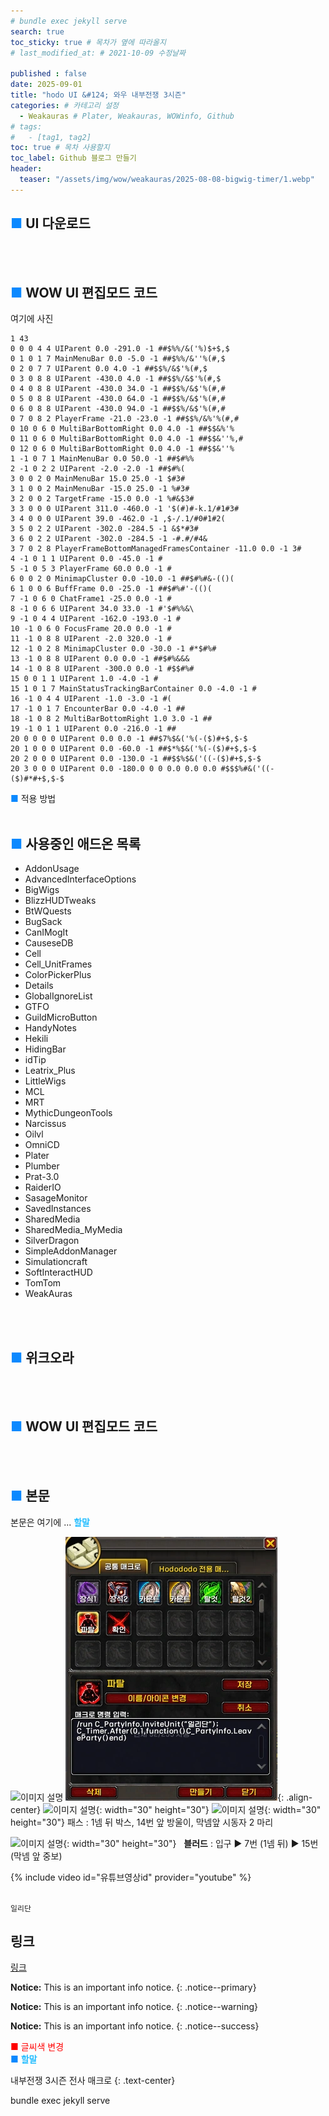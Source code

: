 ```yaml
---
# bundle exec jekyll serve
search: true
toc_sticky: true # 목차가 옆에 따라올지
# last_modified_at: # 2021-10-09 수정날짜

published : false
date: 2025-09-01
title: "hodo UI &#124; 와우 내부전쟁 3시즌"
categories: # 카테고리 설정
  - Weakauras # Plater, Weakauras, WOWinfo, Github
# tags:
#   - [tag1, tag2]
toc: true # 목차 사용할지
toc_label: Github 블로그 만들기
header:
  teaser: "/assets/img/wow/weakauras/2025-08-08-bigwig-timer/1.webp"
---
```


## <span style="color:#0b89ff">■</span> UI 다운로드

<br>
<br>

## <span style="color:#0b89ff">■</span> WOW UI 편집모드 코드  

여기에 사진
```  
1 43 
0 0 0 4 4 UIParent 0.0 -291.0 -1 ##$%%/&('%)$+$,$ 
0 1 0 1 7 MainMenuBar 0.0 -5.0 -1 ##$%%/&''%(#,$ 
0 2 0 7 7 UIParent 0.0 4.0 -1 ##$$%/&$'%(#,$ 
0 3 0 8 8 UIParent -430.0 4.0 -1 ##$$%/&$'%(#,$ 
0 4 0 8 8 UIParent -430.0 34.0 -1 ##$$%/&$'%(#,# 
0 5 0 8 8 UIParent -430.0 64.0 -1 ##$$%/&$'%(#,# 
0 6 0 8 8 UIParent -430.0 94.0 -1 ##$$%/&$'%(#,# 
0 7 0 8 2 PlayerFrame -21.0 -23.0 -1 ##$$%/&%'%(#,# 
0 10 0 6 0 MultiBarBottomRight 0.0 4.0 -1 ##$$&%'% 
0 11 0 6 0 MultiBarBottomRight 0.0 4.0 -1 ##$$&''%,# 
0 12 0 6 0 MultiBarBottomRight 0.0 4.0 -1 ##$$&''% 
1 -1 0 7 1 MainMenuBar 0.0 50.0 -1 ##$#%% 
2 -1 0 2 2 UIParent -2.0 -2.0 -1 ##$#%( 
3 0 0 2 0 MainMenuBar 15.0 25.0 -1 $#3# 
3 1 0 0 2 MainMenuBar -15.0 25.0 -1 %#3# 
3 2 0 0 2 TargetFrame -15.0 0.0 -1 %#&$3# 
3 3 0 0 0 UIParent 311.0 -460.0 -1 '$(#)#-k.1/#1#3# 
3 4 0 0 0 UIParent 39.0 -462.0 -1 ,$-/.1/#0#1#2( 
3 5 0 2 2 UIParent -302.0 -284.5 -1 &$*#3# 
3 6 0 2 2 UIParent -302.0 -284.5 -1 -#.#/#4& 
3 7 0 2 8 PlayerFrameBottomManagedFramesContainer -11.0 0.0 -1 3# 
4 -1 0 1 1 UIParent 0.0 -45.0 -1 # 
5 -1 0 5 3 PlayerFrame 60.0 0.0 -1 # 
6 0 0 2 0 MinimapCluster 0.0 -10.0 -1 ##$#%#&-(()( 
6 1 0 0 6 BuffFrame 0.0 -25.0 -1 ##$#%#'-(()( 
7 -1 0 6 0 ChatFrame1 -25.0 0.0 -1 # 
8 -1 0 6 6 UIParent 34.0 33.0 -1 #'$#%%&\ 
9 -1 0 4 4 UIParent -162.0 -193.0 -1 # 
10 -1 0 6 0 FocusFrame 20.0 0.0 -1 # 
11 -1 0 8 8 UIParent -2.0 320.0 -1 # 
12 -1 0 2 8 MinimapCluster 0.0 -30.0 -1 #*$#%# 
13 -1 0 8 8 UIParent 0.0 0.0 -1 ##$#%&&& 
14 -1 0 8 8 UIParent -300.0 0.0 -1 #$$#%# 
15 0 0 1 1 UIParent 1.0 -4.0 -1 # 
15 1 0 1 7 MainStatusTrackingBarContainer 0.0 -4.0 -1 # 
16 -1 0 4 4 UIParent -1.0 -3.0 -1 #( 
17 -1 0 1 7 EncounterBar 0.0 -4.0 -1 ## 
18 -1 0 8 2 MultiBarBottomRight 1.0 3.0 -1 ## 
19 -1 0 1 1 UIParent 0.0 -216.0 -1 ## 
20 0 0 0 0 UIParent 0.0 0.0 -1 ##$7%$&('%(-($)#+$,$-$ 
20 1 0 0 0 UIParent 0.0 -60.0 -1 ##$*%$&('%(-($)#+$,$-$ 
20 2 0 0 0 UIParent 0.0 -130.0 -1 ##$$%$&('((-($)#+$,$-$ 
20 3 0 0 0 UIParent 0.0 -180.0 0 0 0.0 0.0 0.0 #$$$%#&('((-($)#*#+$,$-$
```  

<span style="color:#0b89ff">■</span> 적용 방법
<br>
<br>



## <span style="color:#0b89ff">■</span> 사용중인 애드온 목록
- AddonUsage
- AdvancedInterfaceOptions
- BigWigs
- BlizzHUDTweaks
- BtWQuests
- BugSack
- CanIMogIt
- CauseseDB
- Cell
- Cell_UnitFrames
- ColorPickerPlus
- Details
- GlobalIgnoreList
- GTFO
- GuildMicroButton
- HandyNotes
- Hekili
- HidingBar
- idTip
- Leatrix_Plus
- LittleWigs
- MCL
- MRT
- MythicDungeonTools
- Narcissus
- Oilvl
- OmniCD
- Plater
- Plumber
- Prat-3.0
- RaiderIO
- SasageMonitor
- SavedInstances
- SharedMedia
- SharedMedia_MyMedia
- SilverDragon
- SimpleAddonManager
- Simulationcraft
- SoftInteractHUD
- TomTom
- WeakAuras
<br>
<br>









## <span style="color:#0b89ff">■</span> 위크오라
<br>
<br>


## <span style="color:#0b89ff">■</span> WOW UI 편집모드 코드  
<br>
<br>









## <span style="color:#0b89ff">■</span> 본문
본문은 여기에 ...
**<span style="color:#26beff">할말</span>** 

![이미지 설명](/)
![이미지 설명](/assets/img/wow/wowdata/partyleave/1.webp){: .align-center}
![이미지 설명](https://wow.zamimg.com/images/wow/icons/large/spell_nature_bloodlust.jpg){: width="30" height="30"} <!--블러드-->
![이미지 설명](https://wow.zamimg.com/images/wow/icons/large/ability_ambush.jpg){: width="30" height="30"} 패스 : 1넴 뒤 박스, 14번 앞 방울이, 막넴앞 시동자 2 마리 

![이미지 설명](https://wow.zamimg.com/images/wow/icons/large/spell_nature_bloodlust.jpg){: width="30" height="30"} 
&nbsp;&nbsp;**블러드** : 입구 ▶ 7번 (1넴 뒤) ▶ 15번 (막넴 앞 중보)

{% include video id="유튜브영상id" provider="youtube" %}
<br>
<br>





`일리단` <!--글자강조-->

## 링크
[링크](https://community.algolia.com/jekyll-algolia/options.html)


**Notice:** This is an important info notice.
{: .notice--primary}  

**Notice:** This is an important info notice.
{: .notice--warning}  


**Notice:** This is an important info notice.
{: .notice--success}  

<span style="color:red"> ■ 글씨색 변경 </span>  
<span style="color:#0b89ff">■ </span>
**<span style="color:#26beff">할말</span>**

내부전쟁 3시즌 전사 매크로
{: .text-center}

bundle exec jekyll serve <!--vsc에서 로컬 테스트-->
